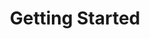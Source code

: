---
layout: pitch
title: Getting Started
description: |
  Start using assay.it with your GitHub account. Our Behavior as a Code example helps you to onboard with a service in a few seconds. 

image: /site-icon.png

##
## call for action
action:
  title: Try it Free
  link: https://github.com/login/oauth/authorize?client_id=6941f2acf659df65f37e&response_type=code&scope=repo%3Astatus&state=%7B%22vsn%22%3A%22v6%22%2C%22cid%22%3A%226941f2acf659df65f37e%22%2C%22url%22%3A%22https%3A%2F%2Fapi.assay.it%2Fauth%2Fhook%2Fgithub%22%2C%22acc%22%3A%22oss%22%2C%22upg%22%3Afalse%7D

##
##
hero:
  image: /images/setup_wizard.svg
  title: Getting Started
  description: |
    Let's get your start with <b>assay.it</b>. These few simple steps explain how to run a first quality check job. 

##
##
features:
  - title: Sign In with GitHub
    image: /images/getting-started/01-authorize.png
    description: |
      Please use your GitHub account to sign in with assay.it. It requires only access to your public profile, public repositories and commit status on repositories connected with assay.it. Later, you can upgrade the account with access to private repositories and organizations.

  - title: Fork Blueprint
    image: /images/getting-started/02-fork.png
    description: |
      Use blueprint application <a href="https://github.com/assay-it/blueprint-suite" target="_blank"><b>assay-it/blueprint-suite</b></a>. Fork it to your own GitHub account and then add to the service workspace. 

  - title: Confirm Quality
    image: /images/getting-started/03-confirm.png
    description: |
      Launch the quality assessment job for this example. It implements a minimal quality assessment using <a href="https://github.com/assay-it/blueprint-suite/blob/master/suite.go" target="_blank">Behavior as a Code</a>.

##
## big call for action footer
call:
  image: /images/hologram.svg
  title: Confirm Quality, Eliminate Risks.
  description: |
    <b>Get started for free. No credit card required.</b>
---